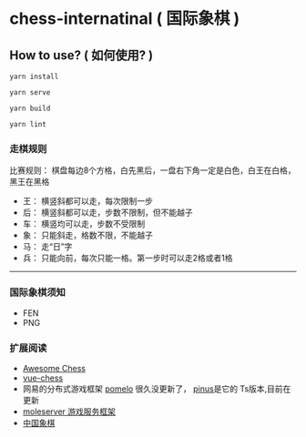# chess-internatinal ( 国际象棋 )

## How to use? ( 如何使用? )
```
yarn install

yarn serve

yarn build

yarn lint
```

### 走棋规则

比赛规则： 棋盘每边8个方格，白先黑后，一盘右下角一定是白色，白王在白格，黑王在黑格

* 王： 横竖斜都可以走，每次限制一步
* 后： 横竖斜都可以走，步数不限制，但不能越子
* 车： 横竖均可以走，步数不受限制
* 象： 只能斜走，格数不限，不能越子
* 马： 走“日”字
* 兵： 只能向前，每次只能一格。第一步时可以走2格或者1格

---



### 国际象棋须知

* FEN
* PNG

### 扩展阅读

* [Awesome Chess](https://github.com/hkirat/awesome-chess)
* [vue-chess](https://github.com/gustaYo/vue-chess)
* 网易的分布式游戏框架 [pomelo](https://github.com/NetEase/pomelo) 很久没更新了， [pinus](https://github.com/node-pinus/pinus)是它的 Ts版本,目前在更新
* [moleserver 游戏服务框架](https://gitee.com/akinggw/moleserver)
* [中国象棋](https://github.com/itlwei/Chess)
